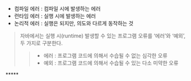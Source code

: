 
- 컴파일 에러 : 컴파일 시에 발생하는 에러
- 런타임 에러 : 실행 시에 발생하는 에러
- 논리적 에러 : 실행은 되지만, 의도와 다르게 동작하는 것

>  자바에서는 실행 시(runtime) 발생할 수 있는 프로그램 오류를 ‘에러’와 ‘예외’, 두 가지로 구분한다.
> > - 에러 : 프로그램 코드에 의해서 수습될 수 없는 심각한 오류
> > - 예외 : 프로그램 코드에 의해서 수습될 수 있는 다소 미약한 오류

***** 

